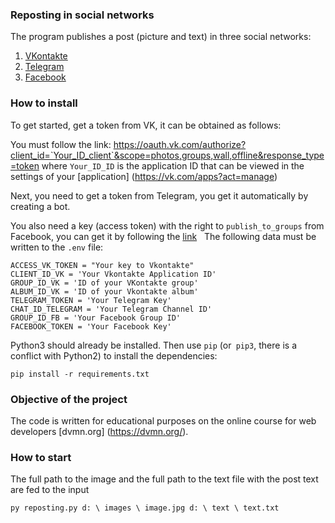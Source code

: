 ### Reposting in social networks
The program publishes a post (picture and text) in three social networks:
1. [VKontakte](https://vk.com/)
2. [Telegram](https://telegram.org/)
3. [Facebook](https://www.facebook.com/)


### How to install
To get started, get a token from VK, it can be obtained as follows:

You must follow the link: https://oauth.vk.com/authorize?client_id=`Your_ID_client`&scope=photos,groups,wall,offline&response_type=token
where `Your_ID_ID` is the application ID that can be viewed in the settings of your [application] (https://vk.com/apps?act=manage)

Next, you need to get a token from Telegram, you get it automatically by creating a bot.

You also need a key (access token) with the right to `publish_to_groups` from Facebook, you can get it by following the [link](https://developers.facebook.com/tools/explorer/)
 
The following data must be written to the `.env` file:
```text
ACCESS_VK_TOKEN = "Your key to Vkontakte"
CLIENT_ID_VK = 'Your Vkontakte Application ID'
GROUP_ID_VK = 'ID of your VKontakte group'
ALBUM_ID_VK = 'ID of your Vkontakte album'
TELEGRAM_TOKEN = 'Your Telegram Key'
CHAT_ID_TELEGRAM = 'Your Telegram Channel ID'
GROUP_ID_FB = 'Your Facebook Group ID'
FACEBOOK_TOKEN = 'Your Facebook Key'
```

Python3 should already be installed.
Then use `pip` (or` pip3`, there is a conflict with Python2) to install the dependencies:
```
pip install -r requirements.txt
```


### Objective of the project

The code is written for educational purposes on the online course for web developers [dvmn.org] (https://dvmn.org/).

### How to start

The full path to the image and the full path to the text file with the post text are fed to the input
```
py reposting.py d: \ images \ image.jpg d: \ text \ text.txt
```